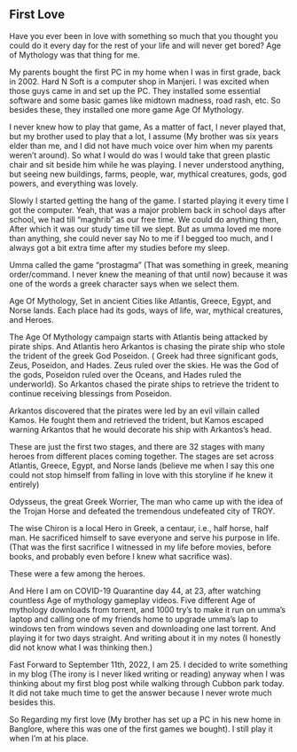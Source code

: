 ## First Love

Have you ever been in love with something so much that you thought you could do it every day for the rest of your life and will never get bored? Age of Mythology was that thing for me.

My parents bought the first PC in my home when I was in first grade, back in 2002. Hard N Soft is a computer shop in Manjeri. I was excited when those guys came in and set up the PC. They installed some essential software and some basic games like midtown madness, road rash, etc. So besides these, they installed one more game Age Of Mythology.

I never knew how to play that game, As a matter of fact, I never played that, but my brother used to play that a lot, I assume (My brother was six years elder than me, and I did not have much voice over him when my parents weren’t around). So what I would do was I would take that green plastic chair and sit beside him while he was playing. I never understood anything, but seeing new buildings, farms, people, war, mythical creatures, gods, god powers, and everything was lovely.

Slowly I started getting the hang of the game. I started playing it every time I got the computer. Yeah, that was a major problem back in school days after school, we had till “maghrib” as our free time. We could do anything then, After which it was our study time till we slept. But as umma loved me more than anything, she could never say No to me if I begged too much, and I always got a bit extra time after my studies before my sleep.

Umma called the game “prostagma” (That was something in greek, meaning order/command. I never knew the meaning of that until now) because it was one of the words a greek character says when we select them.

Age Of Mythology, Set in ancient Cities like Atlantis, Greece, Egypt, and Norse lands. Each place had its gods, ways of life, war, mythical creatures, and Heroes. 

The Age Of Mythology campaign starts with Atlantis being attacked by pirate ships. And Atlantis hero Arkantos is chasing the pirate ship who stole the trident of the greek God Poseidon. ( Greek had three significant gods, Zeus, Poseidon, and Hades. Zeus ruled over the skies. He was the God of the gods, Poseidon ruled over the Oceans, and Hades ruled the underworld). So Arkantos chased the pirate ships to retrieve the trident to continue receiving blessings from Poseidon.

Arkantos discovered that the pirates were led by an evil villain called Kamos. He fought them and retrieved the trident, but Kamos escaped warning Arkantos that he would decorate his ship with Arkantos’s head.

These are just the first two stages, and there are 32 stages with many heroes from different places coming together. The stages are set across Atlantis, Greece, Egypt, and Norse lands (believe me when I say this one could not stop himself from falling in love with this storyline if he knew it entirely)

Odysseus, the great Greek Worrier, The man who came up with the idea of the Trojan Horse and defeated the tremendous undefeated city of TROY.

The wise Chiron is a local Hero in Greek, a centaur, i.e., half horse, half man. He sacrificed himself to save everyone and serve his purpose in life. (That was the first sacrifice I witnessed in my life before movies, before books, and probably even before I knew what sacrifice was).

These were a few among the heroes.

And Here I am on COVID-19 Quarantine day 44, at 23, after watching countless Age of mythology gameplay videos. Five different Age of mythology downloads from torrent, and 1000 try’s to make it run on umma’s laptop and calling one of my friends home to upgrade umma’s lap to windows ten from windows seven and downloading one last torrent. And playing it for two days straight. And writing about it in my notes (I honestly did not know what I was thinking then.)

Fast Forward to September 11th, 2022,
I am 25. I decided to write something in my blog (The irony is I never liked writing or reading) anyway when I was thinking about my first blog post while walking through Cubbon park today. It did not take much time to get the answer because I never wrote much besides this.

So Regarding my first love (My brother has set up a PC in his new home in Banglore, where this was one of the first games we bought). I still play it when I’m at his place.
